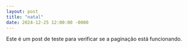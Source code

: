 ```yaml
---
layout: post
title: "natal"
date: 2024-12-25 12:00:00 -0000
---
```


Este é um post de teste para verificar se a paginação está funcionando.
